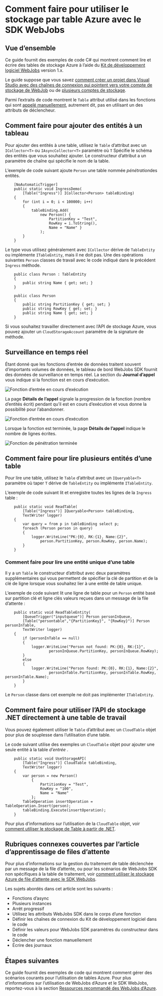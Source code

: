 <properties 
    pageTitle="Comment faire pour utiliser le stockage par table Azure avec le SDK WebJobs" 
    description="Apprenez à utiliser le stockage par table Azure avec le SDK WebJobs. Créer des tables, ajouter des entités à des tables, et lire les tables existantes." 
    services="app-service\web, storage" 
    documentationCenter=".net" 
    authors="tdykstra" 
    manager="wpickett" 
    editor="jimbe"/>

<tags 
    ms.service="app-service-web" 
    ms.workload="web" 
    ms.tgt_pltfrm="na" 
    ms.devlang="dotnet" 
    ms.topic="article" 
    ms.date="06/01/2016" 
    ms.author="tdykstra"/>

# <a name="how-to-use-azure-table-storage-with-the-webjobs-sdk"></a>Comment faire pour utiliser le stockage par table Azure avec le SDK WebJobs

## <a name="overview"></a>Vue d’ensemble

Ce guide fournit des exemples de code C# qui montrent comment lire et écrire des tables de stockage Azure à l’aide du [Kit de développement logiciel WebJobs](websites-dotnet-webjobs-sdk.md) version 1.x.

Le guide suppose que vous savez [comment créer un projet dans Visual Studio avec des chaînes de connexion qui pointent vers votre compte de stockage de WebJob](websites-dotnet-webjobs-sdk-get-started.md) ou de [plusieurs comptes de stockage](https://github.com/Azure/azure-webjobs-sdk/blob/master/test/Microsoft.Azure.WebJobs.Host.EndToEndTests/MultipleStorageAccountsEndToEndTests.cs).
        
Parmi l’extraits de code montrent le `Table` attribut utilisé dans les fonctions qui sont [appelé manuellement](websites-dotnet-webjobs-sdk-storage-queues-how-to.md#manual), autrement dit, pas en utilisant un des attributs de déclencheur. 

## <a id="ingress"></a>Comment faire pour ajouter des entités à un tableau

Pour ajouter des entités à une table, utilisez le `Table` d’attribut avec un `ICollector<T>` ou `IAsyncCollector<T>` paramètre où `T` Spécifie le schéma des entités que vous souhaitez ajouter. Le constructeur d’attribut a un paramètre de chaîne qui spécifie le nom de la table. 

L’exemple de code suivant ajoute `Person` une table nommée *pénétration*des entités.

        [NoAutomaticTrigger]
        public static void IngressDemo(
            [Table("Ingress")] ICollector<Person> tableBinding)
        {
            for (int i = 0; i < 100000; i++)
            {
                tableBinding.Add(
                    new Person() { 
                        PartitionKey = "Test", 
                        RowKey = i.ToString(), 
                        Name = "Name" }
                    );
            }
        }

Le type vous utilisez généralement avec `ICollector` dérive de `TableEntity` ou implémente `ITableEntity`, mais il ne doit pas. Une des opérations suivantes `Person` classes de travail avec le code indiqué dans le précédent `Ingress` méthode.

        public class Person : TableEntity
        {
            public string Name { get; set; }
        }

        public class Person
        {
            public string PartitionKey { get; set; }
            public string RowKey { get; set; }
            public string Name { get; set; }
        }

Si vous souhaitez travailler directement avec l’API de stockage Azure, vous pouvez ajouter un `CloudStorageAccount` paramètre de la signature de méthode.

## <a id="monitor"></a>Surveillance en temps réel

Étant donné que les fonctions d’entrée de données traitent souvent d’importants volumes de données, le tableau de bord WebJobs SDK fournit des données de surveillance en temps réel. La section du **Journal d’appel** vous indique si la fonction est en cours d’exécution.

![Fonction d’entrée en cours d’exécution](./media/websites-dotnet-webjobs-sdk-storage-tables-how-to/ingressrunning.png)

La page **Détails de l’appel** signale la progression de la fonction (nombre d’entités écrit) pendant qu’il est en cours d’exécution et vous donne la possibilité pour l’abandonner. 

![Fonction d’entrée en cours d’exécution](./media/websites-dotnet-webjobs-sdk-storage-tables-how-to/ingressprogress.png)

Lorsque la fonction est terminée, la page **Détails de l’appel** indique le nombre de lignes écrites.

![Fonction de pénétration terminée](./media/websites-dotnet-webjobs-sdk-storage-tables-how-to/ingresssuccess.png)

## <a id="multiple"></a>Comment faire pour lire plusieurs entités d’une table

Pour lire une table, utilisez le `Table` d’attribut avec un `IQueryable<T>` paramètre où taper `T` dérive de `TableEntity` ou implémente `ITableEntity`.

L’exemple de code suivant lit et enregistre toutes les lignes de la `Ingress` table :
 
        public static void ReadTable(
            [Table("Ingress")] IQueryable<Person> tableBinding,
            TextWriter logger)
        {
            var query = from p in tableBinding select p;
            foreach (Person person in query)
            {
                logger.WriteLine("PK:{0}, RK:{1}, Name:{2}", 
                    person.PartitionKey, person.RowKey, person.Name);
            }
        }

### <a id="readone"></a>Comment faire pour lire une entité unique d’une table

Il y a un `Table` le constructeur d’attribut avec deux paramètres supplémentaires qui vous permettent de spécifier la clé de partition et de la clé de ligne lorsque vous souhaitez lier à une entité de table unique.

L’exemple de code suivant lit une ligne de table pour un `Person` entité basé sur partition clé et ligne clés valeurs reçues dans un message de la file d’attente :  

        public static void ReadTableEntity(
            [QueueTrigger("inputqueue")] Person personInQueue,
            [Table("persontable","{PartitionKey}", "{RowKey}")] Person personInTable,
            TextWriter logger)
        {
            if (personInTable == null)
            {
                logger.WriteLine("Person not found: PK:{0}, RK:{1}",
                        personInQueue.PartitionKey, personInQueue.RowKey);
            }
            else
            {
                logger.WriteLine("Person found: PK:{0}, RK:{1}, Name:{2}",
                        personInTable.PartitionKey, personInTable.RowKey, personInTable.Name);
            }
        }


Le `Person` classe dans cet exemple ne doit pas implémenter `ITableEntity`.

## <a id="storageapi"></a>Comment faire pour utiliser l’API de stockage .NET directement à une table de travail

Vous pouvez également utiliser le `Table` d’attribut avec un `CloudTable` objet pour plus de souplesse dans l’utilisation d’une table.

Le code suivant utilise des exemples un `CloudTable` objet pour ajouter une seule entité à la table *d’entrée* . 
 
        public static void UseStorageAPI(
            [Table("Ingress")] CloudTable tableBinding,
            TextWriter logger)
        {
            var person = new Person()
                {
                    PartitionKey = "Test",
                    RowKey = "100",
                    Name = "Name"
                };
            TableOperation insertOperation = TableOperation.Insert(person);
            tableBinding.Execute(insertOperation);
        }

Pour plus d’informations sur l’utilisation de la `CloudTable` objet, voir [comment utiliser le stockage de Table à partir de .NET](../storage/storage-dotnet-how-to-use-tables.md). 

## <a id="queues"></a>Rubriques connexes couvertes par l’article d’apprentissage de files d’attente

Pour plus d’informations sur la gestion du traitement de table déclenchée par un message de la file d’attente, ou pour les scénarios de WebJobs SDK non spécifiques à la table de traitement, voir [comment utiliser le stockage Azure de file d’attente avec le SDK WebJobs](websites-dotnet-webjobs-sdk-storage-queues-how-to.md). 

Les sujets abordés dans cet article sont les suivants :

* Fonctions d’async
* Plusieurs instances
* Arrêt progressif
* Utilisez les attributs WebJobs SDK dans le corps d’une fonction
* Définir les chaînes de connexion du Kit de développement logiciel dans le code
* Définir les valeurs pour WebJobs SDK paramètres du constructeur dans le code
* Déclencher une fonction manuellement
* Écrire des journaux

## <a id="nextsteps"></a>Étapes suivantes

Ce guide fournit des exemples de code qui montrent comment gérer des scénarios courants pour l’utilisation de tables Azure. Pour plus d’informations sur l’utilisation de WebJobs d’Azure et le SDK WebJobs, reportez-vous à la section [Ressources recommandé des WebJobs d’Azure](http://go.microsoft.com/fwlink/?linkid=390226).
 
